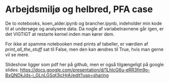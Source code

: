 # Arbejdsmiljø og helbred, PFA case

De to notebooks, koen_alder.ipynb og brancher.ipynb, indeholder min kode til at undersøge og analysere data. Da nogle af variabelnavnene går igen, er det VIGTIGT at restarte kernel inden man kører dem. 

For ikke at spamme notebooken med prints af tabeller, er værdien af *print_all_the_stuff* sat til False, men den kan ændres til True, hvis man gerne vil se mere. 

Slideshow ligger som pdf her på github, men er også tilgængeligt på google slides: https://docs.google.com/presentation/d/1LhlcG6u-eRR3fm9o-BxQNDkJds-i_GLnLGSqt3icHrA/edit?usp=sharing 
